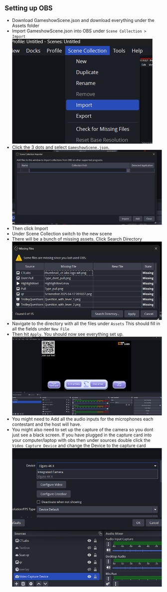
## Setting up OBS
- Download GameshowScene.json and download everything under the Assets folder
- Import GameshowScene.json into OBS under `Scene Collection > Import`
  ![OBS Scene Collection > Import](./docs/ImportScene.jpeg)
- Click the 3 dots and select `GameshowScene.json`.
  ![Import collection screen](./docs/CollectionImport.jpeg)
- Then click Import
- Under Scene Collection switch to the new scene
- There will be a bunch of missing assets. Click Search Directory
  ![Missing Assets OBS popup](./docs/MissingAssets.jpeg)
- Navigate to the directory with all the files under `Assets` This should fill in all the fields under `New File`
- Then hit `Apply`. You should now see everything set up.
  ![The OBS Scene](./docs/OBS.png)
- You might need to Add all the audio inputs for the microphones each contestant and the host will have.
- You might also need to set up the capture of the camera so you dont just see a black screen. If you have plugged in the capture card into your computer/laptop with obs then under sources double click the `Video Capture Device` and change the Device to the capture card
  ![Change Video Capture Device input settings](./docs/OBS-Change-Input.png)